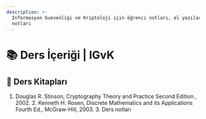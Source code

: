 ```yaml
---
description: >-
  Informasyon Guevenligi ve Kriptoloji için öğrenci notları, el yazıları, tutulmuş notlar
  notları
---
```


# 📚 Ders İçeriği \| IGvK

## 📕 Ders Kitapları

1.	Douglas R. Stinson, Cryptography Theory and Practice Second Edition , 2002. 2.	Kenneth H. Rosen, Discrete Mathematics and its Applications Fourth Ed., McGraw-Hill, 2003. 3.	Ders notları
